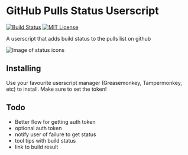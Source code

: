 # GitHub Pulls Status Userscript

[![Build Status](https://travis-ci.org/jbowes/gh-pulls-status-userscript.png)](https://travis-ci.org/jbowes/gh-pulls/status-userscript)
[![MIT License](http://b.repl.ca/v1/license-MIT-red.png)](LICENSE)

A userscript that adds build status to the pulls list on github

![Image of status icons](https://raw.github.com/jbowes/gh-pulls-status-userscript/master/screenshot.png)

## Installing

Use your favourite userscript manager (Greasemonkey, Tampermonkey, etc) to
install. Make sure to set the token!

## Todo

- Better flow for getting auth token
- optional auth token
- notify user of failure to get status
- tool tips with build status
- link to build result
